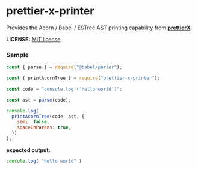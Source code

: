 # prettier-x-printer

Provides the Acorn / Babel / ESTree AST printing capability from **[prettierX](https://github.com/brodybits/prettierx)**.

**LICENSE:** [MIT license](./LICENSE.md)

### Sample

```js
const { parse } = require("@babel/parser");

const { printAcornTree } = require("prettier-x-printer");

const code = "console.log ('hello world')";

const ast = parse(code);

console.log(
  printAcornTree(code, ast, {
    semi: false,
    spaceInParens: true,
  })
);
```

**expected output:**

```js
console.log( "hello world" )
```
